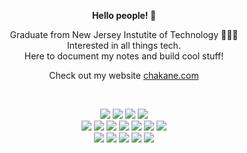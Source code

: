 <html>

 <p align="center"><b>Hello people! 🤝 </b></p>

<body>

<p align="center">
 Graduate from New Jersey Instutite of Technology 👨🏾‍💻<br>
 Interested in all things tech.<br>
 Here to document my notes and build cool stuff!<br>
 <p align="center">Check out my website <a href="https://www.chakane.com">chakane.com<a/></p>
 <br>
</p>
 


<p align="center">
<img src="https://img.shields.io/badge/-html-orange"/>
<img src="https://img.shields.io/badge/-css-blue"/>
<img src="https://img.shields.io/badge/-javascript-yellow"/>
<img src="https://img.shields.io/badge/-swift-red"/><br>
<img src="https://img.shields.io/badge/-postgres-green"/>
<img src="https://img.shields.io/badge/-visual_studio_code-blue"/> 
<img src="https://img.shields.io/badge/-MySQL-yellowgreen"/>
<img src="https://img.shields.io/badge/-XCode-grey"/>
<img src="https://img.shields.io/badge/-node.js-critical"/>
 <img src="https://img.shields.io/badge/-Python-yellow"/>
<img src="https://img.shields.io/badge/-express-brightgreen"/><br>
<img src="https://img.shields.io/badge/-Postman-lightgrey"/>
<img src="https://img.shields.io/badge/-Burpsuite-yellow"/>
<img src="https://img.shields.io/badge/-Jupyter_Notebook-orange"/>
<img src="https://img.shields.io/badge/-objective_C-blue"/>
<img src="https://img.shields.io/badge/-linux-grey"/>
<!--  
 <p align="center">
  <img height="150em" src="https://github-readme-stats.vercel.app/api/top-langs/?username=chakane3&?exclude_repo=nn-credit-data,natural-language-processing-for-finance,swiftNotes&hide=jupyter%20notebook,objective-c,SCSS,R,Ruby,Shell&layout=compact&langs_count=12" />
 </p> -->
<!-- 
## Things
<p>
  
  
  <ul>
  <li>
   iOS to search your favorite artist's music catalog<a href="https://github.com/chakane3/MusixMatch-Artist-Catalog-Search"> (link)</a>
  </li>
  <li>
    Learn how to build a <a href="https://github.com/chakane3/nn-credit-data">neural network</a>
  </li>
  </ul>
  
</p>
 
  -->



</body>
</html>


